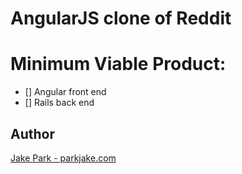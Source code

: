 # AngularJS clone of Reddit

# Minimum Viable Product:

- [] Angular front end
- [] Rails back end

## Author
[Jake Park - parkjake.com](http://parkjake.com/)
